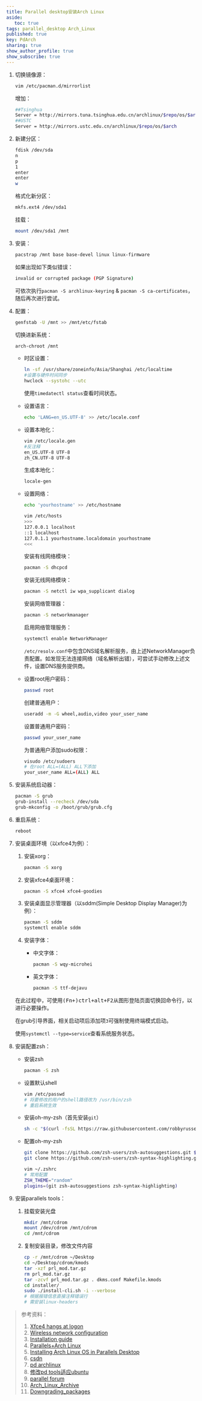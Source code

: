 ```yaml
---
title: Parallel desktop安装Arch Linux
aside: 
   toc: true
tags: parallel_desktop Arch_Linux
published: true
key: PdArch
sharing: true
show_author_profile: true
show_subscribe: true
---
```



1. 切换镜像源：

   ~~~bash
   vim /etc/pacman.d/mirrorlist
   ~~~

   增加：

   ~~~bash
   ##Tsinghua
   Server = http://mirrors.tuna.tsinghua.edu.cn/archlinux/$repo/os/$arch
   ##USTC
   Server = http://mirrors.ustc.edu.cn/archlinux/$repo/os/$arch
   ~~~

2. 新建分区：

   ~~~bash
   fdisk /dev/sda
   n
   p
   1
   enter
   enter
   w
   ~~~

   格式化新分区：

   ~~~bash
   mkfs.ext4 /dev/sda1
   ~~~

   挂载：

   ~~~bash
   mount /dev/sda1 /mnt
   ~~~

3. 安装：

   ~~~bash
   pacstrap /mnt base base-devel linux linux-firmware
   ~~~

   如果出现如下类似错误：

   ~~~bash
   invalid or corrupted package (PGP Signature)
   ~~~

   可依次执行`pacman -S archlinux-keyring` & `pacman -S ca-certificates`，随后再次进行尝试。

4. 配置：

   ~~~bash
   genfstab -U /mnt >> /mnt/etc/fstab
   ~~~

   切换进新系统：

   ~~~bash
   arch-chroot /mnt
   ~~~

   - 时区设置：

     ~~~bash
     ln -sf /usr/share/zoneinfo/Asia/Shanghai /etc/localtime
     #设置与硬件时间同步
     hwclock --systohc --utc
     ~~~

     使用`timedatectl status`查看时间状态。

   - 设置语言：

     ~~~bash
     echo 'LANG=en_US.UTF-8' >> /etc/locale.conf
     ~~~

   - 设置本地化：

     ~~~bash
     vim /etc/locale.gen
     #反注释
     en_US.UTF-8 UTF-8
     zh_CN.UTF-8 UTF-8
     ~~~

     生成本地化：

     ~~~bash
     locale-gen
     ~~~

   - 设置网络：

     ~~~bash
     echo 'yourhostname' >> /etc/hostname
     ~~~

     ~~~bash
     vim /etc/hosts
     >>>
     127.0.0.1 localhost
     ::1 localhost
     127.0.1.1 yourhostname.localdomain yourhostname
     <<<
     ~~~

     安装有线网络模块：

     ~~~bash
     pacman -S dhcpcd
     ~~~

     安装无线网络模块：

     ~~~bash
     pacman -S netctl iw wpa_supplicant dialog
     ~~~

     安装网络管理器：

     ~~~bash
     pacman -S networkmanager
     ~~~

     启用网络管理服务：

     ~~~bash
     systemctl enable NetworkManager
     ~~~

     `/etc/resolv.conf`中包含DNS域名解析服务，由上述NetworkManager负责配置。如发现无法连接网络（域名解析出错），可尝试手动修改上述文件，设置DNS服务提供商。

   - 设置root用户密码：

     ~~~bash
     passwd root
     ~~~

     创建普通用户：

     ~~~bash
     useradd -m -G wheel,audio,video your_user_name
     ~~~

     设置普通用户密码：

     ~~~bash
     passwd your_user_name
     ~~~
     
     为普通用户添加sudo权限：
     
     ~~~bash
     visudo /etc/sudoers
     # 在root ALL=(ALL) ALL下添加
     your_user_name ALL=(ALL) ALL
     ~~~

5. 安装系统启动器：

   ~~~bash
   pacman -S grub
   grub-install --recheck /dev/sda
   grub-mkconfig -o /boot/grub/grub.cfg
   ~~~

6. 重启系统：

   ~~~bash
   reboot
   ~~~

7. 安装桌面环境（以xfce4为例）：

   1. 安装xorg：

      ~~~bash
      pacman -S xorg
      ~~~

   2. 安装xfce4桌面环境：

      ~~~bash
      pacman -S xfce4 xfce4-goodies
      ~~~

   3. 安装桌面显示管理器（以sddm(Simple Desktop Display Manager)为例）：

      ~~~bash
      pacman -S sddm
      systemctl enable sddm
      ~~~

   4. 安装字体：

      - 中文字体：

        ~~~bash
        pacman -S wqy-microhei
        ~~~

      - 英文字体：

        ~~~bash
        pacman -S ttf-dejavu
        ~~~

   在此过程中，可使用<kbd>(Fn+)ctrl+alt+F2</kbd>从图形登陆页面切换回命令行，以进行必要操作。

   在grub引导界面，相关启动项后添加项`3`可强制使用终端模式启动。

   使用`systemctl --type=service`查看系统服务状态。

8. 安装配置zsh：

   - 安装zsh

     ~~~bash
     pacman -S zsh
     ~~~

   - 设置默认shell

     ~~~bash
     vim /etc/passwd
     # 将要修改的用户的shell路径改为 /usr/bin/zsh
     # 重启系统生效
     ~~~

   - 安装oh-my-zsh（首先安装`git`）

     ~~~bash
     sh -c "$(curl -fsSL https://raw.githubusercontent.com/robbyrussell/oh-my-zsh/master/tools/install.sh)"
     ~~~

   - 配置oh-my-zsh

     ~~~bash
     git clone https://github.com/zsh-users/zsh-autosuggestions.git $ZSH_CUSTOM/plugins/zsh-autosuggestions
     git clone https://github.com/zsh-users/zsh-syntax-highlighting.git $ZSH_CUSTOM/plugins/zsh-syntax-highlighting
     ~~~

     ~~~bash
     vim ~/.zshrc
     # 常用配置
     ZSH_THEME="random"
     plugins=(git zsh-autosuggestions zsh-syntax-highlighting)
     ~~~

9. 安装parallels tools：

   1. 挂载安装光盘

      ~~~bash
      mkdir /mnt/cdrom
      mount /dev/cdrom /mnt/cdrom
      cd /mnt/cdrom
      ~~~

   2. 复制安装目录，修改文件内容

      ~~~bash
      cp -r /mnt/cdrom ~/Desktop
      cd ~/Desktop/cdrom/kmods
      tar -xzf prl_mod.tar.gz
      rm prl_mod.tar.gz
      tar -zcvf prl_mod.tar.gz . dkms.conf Makefile.kmods
      cd installer/
      sudo ./install-cli.sh -i --verbose
      # 根据报错信息直接注释错误行
      # 需安装linux-headers
      ~~~


> 参考资料：
>
> 1. [Xfce4 hangs at logon](https://bbs.archlinux.org/viewtopic.php?id=235604)
> 2. [Wireless network configuration](https://wiki.archlinux.org/index.php/Wireless_network_configuration_(简体中文)#设备驱动)
> 3. [Installation guide](https://wiki.archlinux.org/index.php/installation_guide#Update_the_system_clock)
> 4. [Parallels+Arch Linux](https://wiki.archlinux.org/index.php/Parallels)
> 5. [Installing Arch Linux OS in Parallels Desktop](https://kb.parallels.com/en/124124?language=en)
> 6. [csdn](https://blog.csdn.net/r8l8q8/article/details/76516523)
> 7. [pd archlinux](https://wiki.archlinux.org/index.php/Parallels_Desktop)
> 8. [修改pd tools适应ubuntu](https://gist.github.com/mag911/1a5583a766467d6023584d738cee0d98)
> 9. [parallel forum]( https://forum.parallels.com/threads/parallels-vm-tools-on-gentoo-vm-gcc-install-error.346287/) 
> 10. [Arch_Linux_Archive](https://wiki.archlinux.org/index.php/Arch_Linux_Archive#/packages)
> 11. [Downgrading_packages](https://wiki.archlinux.org/index.php/Downgrading_packages)